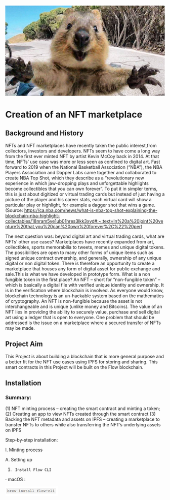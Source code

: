 ![Team_mascotmascot](Resources/Team_mascot.png)

# Creation of an NFT marketplace

## Background and History 
NFTs and NFT marketplaces have recently taken the public interest,from collectors, investors and developers. 
NFTs seem to have come a long way from the first ever minted NFT by artist Kevin McCoy back in 2014. At that time, NFTs’ use case was more or less seen as confined to digital art. Fast forward to 2019 when the National Basketball Association (“NBA”), the NBA Players Association and Dapper Labs came together and collaborated to create NBA Top Shot, which they describe as a “revolutionary new experience in which jaw-dropping plays and unforgettable highlights become collectibles that you can own forever”. To put it in simpler terms, this is just about digitized or virtual trading cards but instead of just having a picture of the player and his career stats, each virtual card will show a particular play or highlight, for example a dagger shot that wins a game. (Source: https://ca.nba.com/news/what-is-nba-top-shot-explaining-the-blockchain-nba-highlight-collectables/18nram5ye1ub01hres3lkk3xvd#:~:text=In%20a%20joint%20venture%20that,you%20can%20own%20forever%2C%22%20per)
 
The next question was: beyond digital art and virtual trading cards, what are NFTs’ other use cases? Marketplaces have recently expanded from art, collectibles, sports memorabilia to tweets, memes and unique digital tokens. The possibilities are open to many other forms of unique items such as signed unique contract ownership, and generally, ownership of any unique digital or non digital token. There is therefore an opportunity to create a marketplace that houses any form of digital asset for public exchange and sale.This is what we have developed in prototype form.
What is a non fungible token in the first place? An NFT – short for “non-fungible token” – which is basically a digital file with verified unique identity and ownership. It is in the verification where blockchain is involved. As everyone would know, blockchain technology is an un-hackable system based on the mathematics of cryptography. An NFT is non-fungible because the asset is not interchangeable and is unique (unlike money and Bitcoins). The value of an NFT lies in providing the ability to securely value, purchase and sell digital art using a ledger that is open to everyone. One problem that should be addressed is the issue on a marketplace where a secured transfer of NFTs may be made.

 
## Project Aim
 
This Project is about building a blockchain that is more general purpose and a better fit for the NFT use cases using IPFS for storing and sharing. This smart contracts in this Project will be built on the Flow blockchain.
 
## Installation 
 
### Summary:
 
(1)	NFT minting process – creating the smart contract and minting a token;
(2)	Creating an app to view NFTs created through the smart contract
(3)	Backing the NFT metadata and assets on IPFS – creating a marketplace to transfer NFTs to others while also transferring the NFT’s underlying assets on IPFS

Step-by-step installation:
 
I.                    Minting process
 
A.  	Setting up
 
1.   	Install Flow CLI
 
·         macOS :

![1A](Resources/1A.png)
